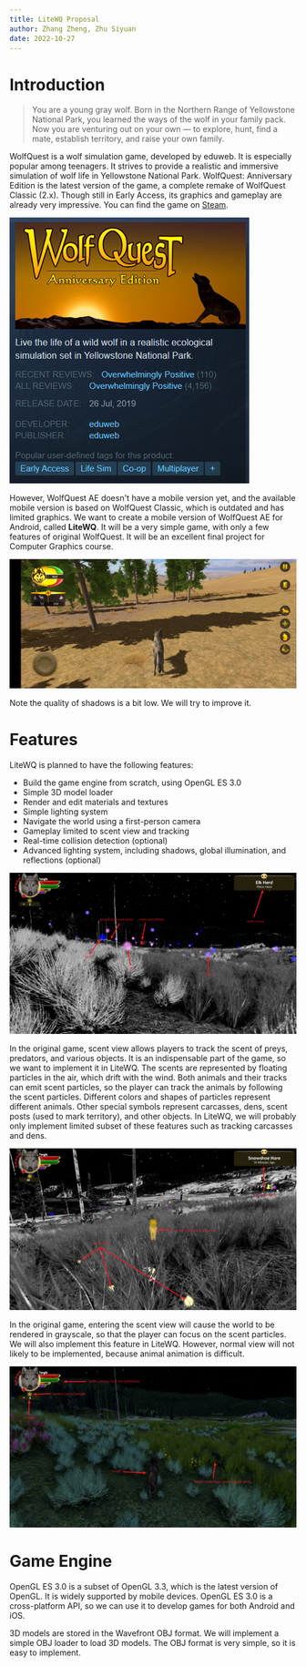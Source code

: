 ```yaml
---
title: LiteWQ Proposal
author: Zhang Zheng, Zhu Siyuan
date: 2022-10-27
---
```


# Introduction

> You are a young gray wolf. Born in the Northern Range of Yellowstone National Park, you learned the ways of the wolf in your family pack. Now you are venturing out on your own — to explore, hunt, find a mate, establish territory, and raise your own family.

WolfQuest is a wolf simulation game, developed by eduweb. It is especially popular among teenagers. It strives to provide a realistic and immersive simulation of wolf life in Yellowstone National Park. WolfQuest: Anniversary Edition is the latest version of the game, a complete remake of WolfQuest Classic (2.x). Though still in Early Access, its graphics and gameplay are already very impressive. You can find the game on [Steam](https://store.steampowered.com/app/926990/WolfQuest_Anniversary_Edition/). 

![WolfQuest AE on Steam](img/wqae_steam.png)

However, WolfQuest AE doesn't have a mobile version yet, and the available mobile version is based on WolfQuest Classic, which is outdated and has limited graphics. We want to create a mobile version of WolfQuest AE for Android, called **LiteWQ**. It will be a very simple game, with only a few features of original WolfQuest. It will be an excellent final project for Computer Graphics course. 

![WolfQuest Classic on Android](img/mobile.jpg)

Note the quality of shadows is a bit low. We will try to improve it.

# Features

LiteWQ is planned to have the following features:

- Build the game engine from scratch, using OpenGL ES 3.0
- Simple 3D model loader
- Render and edit materials and textures
- Simple lighting system
- Navigate the world using a first-person camera
- Gameplay limited to scent view and tracking
- Real-time collision detection (optional)
- Advanced lighting system, including shadows, global illumination, and reflections (optional)

![Scent View in WQ AE](img/scent.png)

In the original game, scent view allows players to track the scent of preys, predators, and various objects. It is an indispensable part of the game, so we want to implement it in LiteWQ. The scents are represented by floating particles in the air, which drift with the wind. Both animals and their tracks can emit scent particles, so the player can track the animals by following the scent particles. Different colors and shapes of particles represent different animals. Other special symbols represent carcasses, dens, scent posts (used to mark territory), and other objects. In LiteWQ, we will probably only implement limited subset of these features such as tracking carcasses and dens.

![Scent View (Continued)](img/animal_track.png)

In the original game, entering the scent view will cause the world to be rendered in grayscale, so that the player can focus on the scent particles. We will also implement this feature in LiteWQ. However, normal view will not likely to be implemented, because animal animation is difficult. 

![Normal View in WQ AE](img/normal.png)

# Game Engine

OpenGL ES 3.0 is a subset of OpenGL 3.3, which is the latest version of OpenGL. It is widely supported by mobile devices. OpenGL ES 3.0 is a cross-platform API, so we can use it to develop games for both Android and iOS. 

3D models are stored in the Wavefront OBJ format. We will implement a simple OBJ loader to load 3D models. The OBJ format is very simple, so it is easy to implement.
